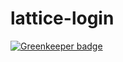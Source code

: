 # lattice-login

[![Greenkeeper badge](https://badges.greenkeeper.io/openlattice/lattice-login.svg)](https://greenkeeper.io/)